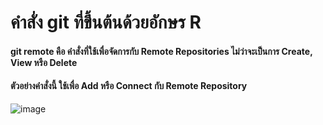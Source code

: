 # คำสั่ง git ที่ขึ้นต้นด้วยอักษร R
#### git remote คือ คำสั่งที่ใช้เพื่อจัดการกับ Remote Repositories ไม่ว่าจะเป็นการ Create, View หรือ Delete

#### ตัวอย่างคำสั่งนี้ ใช้เพื่อ Add หรือ Connect กับ Remote Repository

![image](https://github.com/KanyakornPuengmon/Git_A-Z_Mission_65030018/assets/144195697/6d0d52f8-3c62-467b-967e-ff11a0f8625a)


